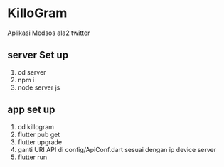 # KilloGram
Aplikasi Medsos ala2 twitter

## server Set up
1. cd server
2. npm i
3. node server js

## app set up
1. cd killogram
2. flutter pub get
3. flutter upgrade
4. ganti URI API di config/ApiConf.dart sesuai dengan ip device server
5. flutter run
